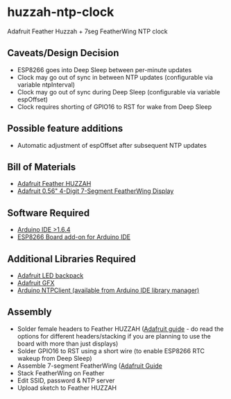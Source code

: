 # huzzah-ntp-clock

Adafruit Feather Huzzah + 7seg FeatherWing NTP clock

## Caveats/Design Decision

* ESP8266 goes into Deep Sleep between per-minute updates
* Clock may go out of sync in between NTP updates (configurable via variable ntpInterval)
* Clock may go out of sync during Deep Sleep (configurable via variable espOffset)
* Clock requires shorting of GPIO16 to RST for wake from Deep Sleep

## Possible feature additions

* Automatic adjustment of espOffset after subsequent NTP updates

## Bill of Materials

* [Adafruit Feather HUZZAH](https://www.adafruit.com/product/2821)
* [Adafruit 0.56" 4-Digit 7-Segment FeatherWing Display](https://www.adafruit.com/products/3140)

## Software Required

* [Arduino IDE >1.6.4](https://www.arduino.cc/en/Main/Software)
* [ESP8266 Board add-on for Arduino IDE](https://github.com/esp8266/Arduino)

## Additional Libraries Required

* [Adafruit LED backpack](https://github.com/adafruit/Adafruit_LED_Backpack/archive/master.zip)
* [Adafruit GFX](https://github.com/adafruit/Adafruit-GFX-Library/archive/master.zip)
* [Arduino NTPClient (available from Arduino IDE library manager)](https://github.com/arduino-libraries/NTPClient)

## Assembly

* Solder female headers to Feather HUZZAH ([Adafruit guide](https://learn.adafruit.com/adafruit-feather-huzzah-esp8266/assembly) - do read the options for different headers/stacking if you are planning to use the board with more than just displays)
* Solder GPIO16 to RST using a short wire (to enable ESP8266 RTC wakeup from Deep Sleep)
* Assemble 7-segment FeatherWing ([Adafruit Guide](https://learn.adafruit.com/adafruit-7-segment-led-featherwings/assembly)
* Stack FeatherWing on Feather
* Edit SSID, password & NTP server
* Upload sketch to Feather HUZZAH
